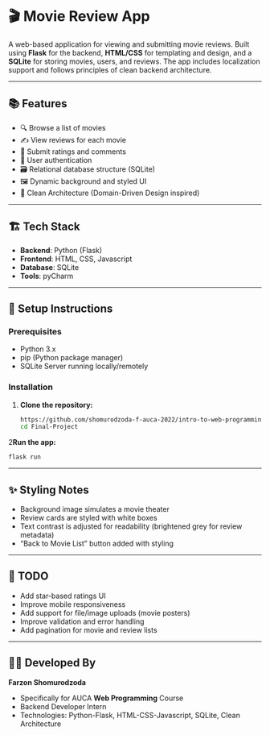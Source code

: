 # 🎬 Movie Review App

A web-based application for viewing and submitting movie reviews. Built using **Flask** for the backend, **HTML/CSS** for templating and design, and a **SQLite** for storing movies, users, and reviews. The app includes localization support and follows principles of clean backend architecture.

---

## 📚 Features

- 🔍 Browse a list of movies
- ✍️ View reviews for each movie
- 🧾 Submit ratings and comments
- 🧑 User authentication
- 🗃️ Relational database structure (SQLite)
- 🖼️ Dynamic background and styled UI
- 🧼 Clean Architecture (Domain-Driven Design inspired)

---

## 🏗️ Tech Stack

- **Backend**: Python (Flask)
- **Frontend**: HTML, CSS, Javascript
- **Database**: SQLite
- **Tools**: pyCharm 

---

## 🚀 Setup Instructions

### Prerequisites

- Python 3.x
- pip (Python package manager)
- SQLite Server running locally/remotely

### Installation

1. **Clone the repository:**

   ```bash
   https://github.com/shomurodzoda-f-auca-2022/intro-to-web-programming.git
   cd Final-Project
   ```

2**Run the app:**

   ```bash
   flask run
   ```
---

## ✨ Styling Notes

- Background image simulates a movie theater
- Review cards are styled with white boxes
- Text contrast is adjusted for readability (brightened grey for review metadata)
- “Back to Movie List” button added with styling

---

## 📌 TODO

- Add star-based ratings UI
- Improve mobile responsiveness
- Add support for file/image uploads (movie posters)
- Improve validation and error handling
- Add pagination for movie and review lists

---

## 👨‍💻 Developed By

**Farzon Shomurodzoda**
- Specifically for AUCA **Web Programming** Course
- Backend Developer Intern  
- Technologies: Python-Flask, HTML-CSS-Javascript, SQLite, Clean Architecture